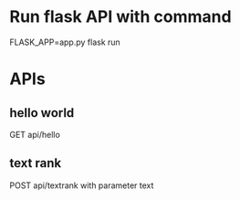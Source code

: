# Run flask API with command
FLASK_APP=app.py flask run

# APIs
## hello world
GET api/hello
## text rank
POST api/textrank with parameter text
